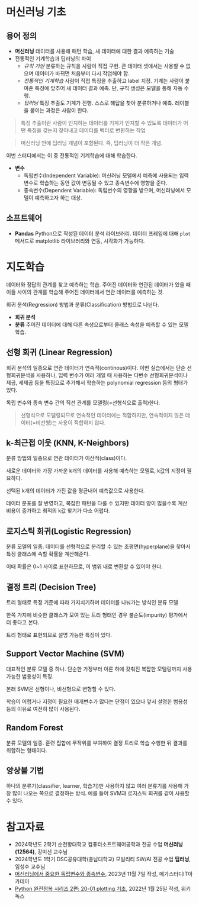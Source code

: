 # 머신러닝 기초

## 용어 정의

- **머신러닝** 데이터를 사용해 패턴 학습, 새 데이터에 대한 결과 예측하는 기술
- 전통적인 기계학습과 딥러닝의 차이
    - *규칙 기반* 분류하는 규칙을 사람이 직접 구현. 큰 데이터 셋에서는 사용할 수 없으며 데이터가 바뀌면 처음부터 다시 작업해야 함.
    - *전통적인 기계학습* 사람이 직접 특징을 추출하고 label 지정. 기계는 사람이 붙여준 특징에 맞추어 새 데이터 결과 예측. 단, 규칙 생성은 모델을 통해 자동 수행.
    - *딥러닝* 특징 추출도 기계가 진행. 스스로 해답을 찾아 분류하거나 예측. 레이블을 붙이는 과정은 사람이 한다.

> 특징 추출이란 사람이 인지하는 데이터를 기계가 인지할 수 있도록 데이터가 어떤 특징을 갖는지 찾아내고 데이터를 벡터로 변환하는 작업

> 머신러닝 안에 딥러닝 개념이 포함된다. 즉, 딥러닝이 더 작은 개념.

이번 스터디에서는 이 중 전통적인 기계학습에 대해 학습한다.

- **변수**
    - 독립변수(Independent Variable): 머신러닝 모델에서 예측에 사용되는 입력 변수로 학습하는 동안 값이 변동될 수 있고 종속변수에 영향을 준다.
    - 종속변수(Dependent Variable): 독립변수의 영향을 받으며, 머신러닝에서 모델이 예측하고자 하는 대상.

## 소프트웨어

- **Pandas** Python으로 작성된 데이터 분석 라이브러리. 데이터 프레임에 대해 `plot` 메서드로 matplotlib 라이브러리와 연동, 시각화가 가능하다.

# 지도학습

데이터와 정답의 관계를 찾고 예측하는 학습. 주어진 데이터와 연관된 데이터가 있을 때 이들 사이의 관계를 학습해 주어진 데이터에서 연관 데이터를 예측하는 것.

회귀 분석(Regression) 방법과 분류(Classification) 방법으로 나뉜다.

- **회귀 분석** 
- **분류** 주어진 데이터에 대해 다른 속성으로부터 클래스 속성을 예측할 수 있는 모델 학습. 

## 선형 회귀 (Linear Regression)

회귀 분석의 일종으로 연관 데이터가 연속적(continous)이다. 이번 실습에서는 단순 선형회귀분석을 사용하나, 입력 변수가 여러 개일 때 사용하는 다변수 선형회귀분석이나 제곱, 세제곱 등을 특징으로 추가해서 학습하는 polynomial regression 등의 형태가 있다.

독립 변수와 종속 변수 간의 직선 관계를 모델링(=선형식으로 출력)한다.

> 선형식으로 모델링되므로 연속적인 데이터에는 적합하지만, 연속적이지 않은 데이터(=비선형)는 사용이 적합하지 않다.

## k-최근접 이웃 (KNN, K-Neighbors)

분류 방법의 일종으로 연관 데이터가 이산적(class)이다.

새로운 데이터와 가장 가까운 k개의 데이터를 사용해 예측하는 모델로, k값의 지정이 필요하다.

선택된 k개의 데이터가 가진 값을 평균내어 예측값으로 사용한다.

데이터 분포를 잘 반영하고, 복잡한 패턴을 다룰 수 있지만 데이터 양이 많을수록 계산 비용이 증가하고 최적의 k값 찾기가 다소 어렵다.

## 로지스틱 회귀(Logistic Regression)

분류 모델의 일종. 데이터를 선형적으로 분리할 수 있는 초평면(hyperplane)을 찾아서 특정 클래스에 속할 확률을 계산해준다.

이때 확률은 0~1 사이로 표현하므로, 이 범위 내로 변환할 수 있어야 한다.

## 결정 트리 (Decision Tree)

트리 형태로 특정 기준에 따라 가지치기하며 데이터를 나눠가는 방식인 분류 모델

한쪽 가지에 비슷한 클래스가 모여 있는 트리 형태인 경우 불순도(impurity) 평가에서 더 좋다고 본다.

트리 형태로 표현되므로 설명 가능한 특징이 있다.

## Support Vector Machine (SVM)

대표적인 분류 모델 중 하나. 단순한 가정부터 이론 하에 갖춰진 복잡한 모델링까지 사용 가능한 범용성이 특징.

본래 SVM은 선형이나, 비선형으로 변형할 수 있다.

학습이 어렵거나 지정이 필요한 매개변수가 많다는 단점이 있으나 앞서 설명한 범용성 등의 이유로 여전히 많이 사용된다.

## Random Forest

분류 모델의 일종. 훈련 집합에 무작위를 부여하여 결정 트리로 학습 수행한 뒤 결과를 취합하는 형태이다.

## 앙상블 기법

하나의 분류기(classifier, learner, 학습기)만 사용하지 않고 여러 분류기를 사용해 가장 많이 나오는 쪽으로 결정하는 방식. 예를 들어 SVM과 로지스틱 회귀를 같이 사용할 수 있다.

# 참고자료

- 2024학년도 2학기 순천향대학교 컴퓨터소프트웨어공학과 전공 수업 **머신러닝(12564)**, 강미선 교수님
- 2024학년도 1학기 DSC공유대학(충남대학교) 모빌리티 SW/AI 전공 수업 **딥러닝**, 임성수 교수님
- [머신러닝에서 중요한 독립변수와 종속변수](https://blog.naver.com/megaitacademy/223257987625), 2023년 11월 7일 작성, 메가스터디IT아카데미
- [Python 완전정복 시리즈 2편: 20-01 plotting 기초](https://wikidocs.net/159927), 2022년 1월 25일 작성, 위키독스